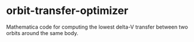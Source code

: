 # orbit-transfer-optimizer
 Mathematica code for computing the lowest delta-V transfer between two orbits around the same body.
